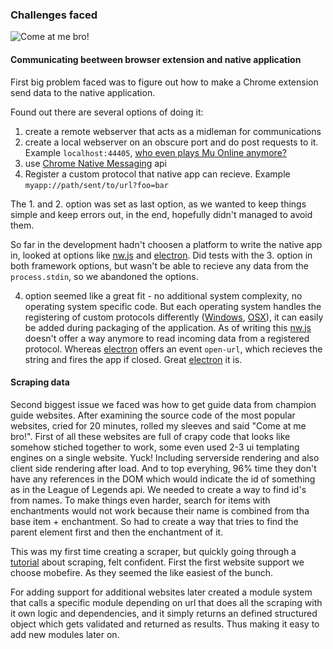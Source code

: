 ### Challenges faced
![Come at me bro!](http://beastmotivation.com/wp-content/uploads/2013/12/1450938_626904190681904_1232408617_n.jpg)

#### Communicating beetween browser extension and native application
First big problem faced was to figure out how to make a Chrome extension send data to the native application.

Found out there are several options of doing it:
1. create a remote webserver that acts as a midleman for communications
2. create a local webserver on an obscure port and do post requests to it. Example `localhost:44405`, [who even plays Mu Online anymore?](https://en.wikipedia.org/wiki/List_of_TCP_and_UDP_port_numbers)
3. use [Chrome Native Messaging](https://developer.chrome.com/extensions/nativeMessaging) api
4. Register a custom protocol that native app can recieve. Example `myapp://path/sent/to/url?foo=bar`

The 1. and 2. option was set as last option, as we wanted to keep things simple and keep errors out, in the end, hopefully didn't managed to avoid them.

So far in the development hadn't choosen a platform to write the native app in, looked at options like [nw.js](http://nwjs.io/) and [electron](http://electron.atom.io/). Did tests with the 3. option in both framework options, but wasn't be able to recieve any data from the `process.stdin`, so we abandoned the options.

4. option seemed like a great fit - no additional system complexity, no operating system specific code. But each operating system handles the registering of custom protocols differently ([Windows](http://stackoverflow.com/questions/389204/how-do-i-create-my-own-url-protocol-e-g-so), [OSX](http://stackoverflow.com/questions/471581/how-to-map-a-custom-protocol-to-an-application-on-the-mac)), it can easily be added during packaging of the application. As of writing this [nw.js](http://nwjs.io/) doesn't offer a way anymore to read incoming data from a registered protocol. Whereas [electron](http://electron.atom.io/) offers an event `open-url`, which recieves the string and fires the app if closed. Great [electron](http://electron.atom.io/) it is.

#### Scraping data
Second biggest issue we faced was how to get guide data from champion guide websites. After examining the source code of the most popular websites, cried for 20 minutes, rolled my sleeves and said "Come at me bro!". First of all these websites are full of crapy code that looks like somehow stiched together to work, some even used 2-3 ui templating engines on a single website. Yuck! Including serverside rendering and also client side rendering after load. And to top everyhing, 96% time they don't have any references in the DOM which would indicate the id of something as in the League of Legends api. We needed to create a way to find id's from names. To make things even harder, search for items with enchantments would not work because their name is combined from tha base item + enchantment. So had to create a way that tries to find the parent element first and then the enchantment of it.

This was my first time creating a scraper, but quickly going through a [tutorial](https://scotch.io/tutorials/scraping-the-web-with-node-js) about scraping, felt confident. First the first website support we choose mobefire. As they seemed the like easiest of the bunch.

For adding support for additional websites later created a module system that calls a specific module depending on url that does all the scraping with it own logic and dependencies, and it simply returns an defined structured object which gets validated and returned as results. Thus making it easy to add new modules later on.